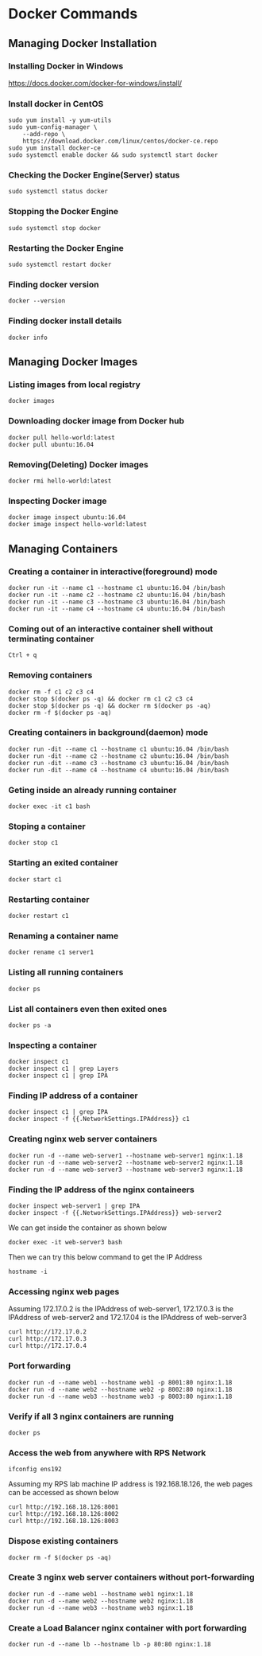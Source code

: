 # Docker Commands

## Managing Docker Installation

### Installing Docker in Windows
https://docs.docker.com/docker-for-windows/install/

### Install docker in CentOS 
```
sudo yum install -y yum-utils
sudo yum-config-manager \
    --add-repo \
    https://download.docker.com/linux/centos/docker-ce.repo
sudo yum install docker-ce
sudo systemctl enable docker && sudo systemctl start docker
```

### Checking the Docker Engine(Server) status
```
sudo systemctl status docker
```

### Stopping the Docker Engine
```
sudo systemctl stop docker
```

### Restarting the Docker Engine
```
sudo systemctl restart docker
```

### Finding docker version
```
docker --version
```

### Finding docker install details
```
docker info
```

## Managing Docker Images

### Listing images from local registry
```
docker images
```

### Downloading docker image from Docker hub
```
docker pull hello-world:latest
docker pull ubuntu:16.04
```

### Removing(Deleting) Docker images
```
docker rmi hello-world:latest
```

### Inspecting Docker image
```
docker image inspect ubuntu:16.04
docker image inspect hello-world:latest
```

## Managing Containers

### Creating a container in interactive(foreground) mode
```
docker run -it --name c1 --hostname c1 ubuntu:16.04 /bin/bash
docker run -it --name c2 --hostname c2 ubuntu:16.04 /bin/bash
docker run -it --name c3 --hostname c3 ubuntu:16.04 /bin/bash
docker run -it --name c4 --hostname c4 ubuntu:16.04 /bin/bash
```

### Coming out of an interactive container shell without terminating container
```
Ctrl + q
```

### Removing containers
```
docker rm -f c1 c2 c3 c4
docker stop $(docker ps -q) && docker rm c1 c2 c3 c4
docker stop $(docker ps -q) && docker rm $(docker ps -aq)
docker rm -f $(docker ps -aq)
```

### Creating containers in background(daemon) mode
```
docker run -dit --name c1 --hostname c1 ubuntu:16.04 /bin/bash
docker run -dit --name c2 --hostname c2 ubuntu:16.04 /bin/bash
docker run -dit --name c3 --hostname c3 ubuntu:16.04 /bin/bash
docker run -dit --name c4 --hostname c4 ubuntu:16.04 /bin/bash
```

### Geting inside an already running container
```
docker exec -it c1 bash
```

### Stoping a container
```
docker stop c1
```

### Starting an exited container
```
docker start c1
```

### Restarting container
```
docker restart c1
```
### Renaming a container name
```
docker rename c1 server1
```
### Listing all running containers
```
docker ps
```
### List all containers even then exited ones
```
docker ps -a
```

### Inspecting a container
```
docker inspect c1
docker inspect c1 | grep Layers
docker inspect c1 | grep IPA
```

### Finding IP address of a container
```
docker inspect c1 | grep IPA
docker inspect -f {{.NetworkSettings.IPAddress}} c1
```

### Creating nginx web server containers
```
docker run -d --name web-server1 --hostname web-server1 nginx:1.18
docker run -d --name web-server2 --hostname web-server2 nginx:1.18
docker run -d --name web-server3 --hostname web-server3 nginx:1.18
```

### Finding the IP address of the nginx containeers
```
docker inspect web-server1 | grep IPA
docker inspect -f {{.NetworkSettings.IPAddress}} web-server2
```
We can get inside the container as shown below
```
docker exec -it web-server3 bash
```
Then we can try this below command to get the IP Address
```
hostname -i
```

### Accessing nginx web pages
Assuming 172.17.0.2 is the IPAddress of web-server1, 172.17.0.3 is the IPAddress of web-server2 and 172.17.04 is
the IPAddress of web-server3
```
curl http://172.17.0.2
curl http://172.17.0.3
curl http://172.17.0.4
```

### Port forwarding
```
docker run -d --name web1 --hostname web1 -p 8001:80 nginx:1.18
docker run -d --name web2 --hostname web2 -p 8002:80 nginx:1.18
docker run -d --name web3 --hostname web3 -p 8003:80 nginx:1.18
```

### Verify if all 3 nginx containers are running
```
docker ps
```

### Access the web from anywhere with RPS Network
```
ifconfig ens192
```
Assuming my RPS lab machine IP address is 192.168.18.126, the web pages can be accessed as shown below
```
curl http://192.168.18.126:8001
curl http://192.168.18.126:8002
curl http://192.168.18.126:8003
```

### Dispose existing containers
```
docker rm -f $(docker ps -aq)
```

### Create 3 nginx web server containers without port-forwarding
```
docker run -d --name web1 --hostname web1 nginx:1.18
docker run -d --name web2 --hostname web2 nginx:1.18
docker run -d --name web3 --hostname web3 nginx:1.18
```

### Create a Load Balancer nginx container with port forwarding
```
docker run -d --name lb --hostname lb -p 80:80 nginx:1.18
```
